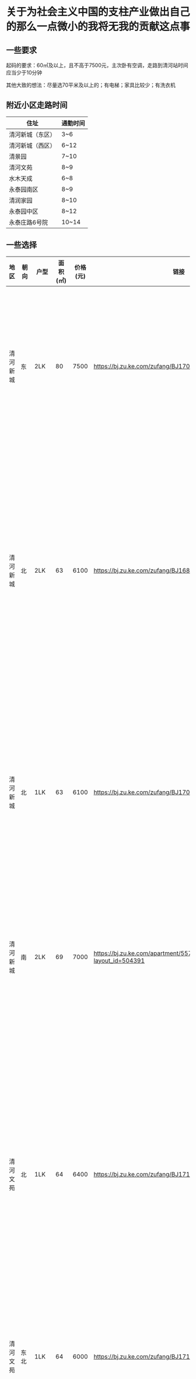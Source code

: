 # 关于为社会主义中国的支柱产业做出自己的那么一点微小的我将无我的贡献这点事


## 一些要求

起码的要求：60㎡及以上，且不高于7500元，主次卧有空调，走路到清河站时间应当少于10分钟

其他大致的想法：尽量选70平米及以上的；有电梯；家具比较少；有洗衣机

## 附近小区走路时间

| 住址             | 通勤时间 |
| ---------------- | -------- |
| 清河新城（东区） | 3~6      |
| 清河新城（西区） | 6~12     |
| 清景园           | 7~10     |
| 清河文苑         | 8~9      |
| 水木天成         | 6~8      |
| 永泰园南区       | 8~9      |
| 清润家园         | 8~10     |
| 永泰园中区       | 8~12     |
| 永泰庄路6号院    | 10~14    |

## 一些选择

| 地区         | 朝向  | 户型 | 面积(㎡) | 价格(元) | 链接                                                       | 备注                                                         |
| ------------ | ----- | ---- | -------- | -------- | ---------------------------------------------------------- | ------------------------------------------------------------ |
| 清河新城     | 东    | 2LK  | 80       | 7500     | https://bj.zu.ke.com/zufang/BJ1705923832658788352.html     | 客厅、主卧、次卧均有采光；家具少，户型干净利落，装修不错；贵 |
| 清河新城     | 北    | 2LK  | 63       | 6100     | https://bj.zu.ke.com/zufang/BJ1680428466035490816.html     | 奇怪的户型，有个不规则的空闲的小屋，厨房也在客厅的角上；阳台窗子比较大，但是很窄，而且视野大部分被对面楼挡住了 |
| 清河新城     | 北    | 1LK  | 63       | 6100     | https://bj.zu.ke.com/zufang/BJ1700371489515110400.html     | 少了次卧，但是有一个单人床；与上面这个房应该是同一栋楼，层数较低，视野基本全部遮挡 |
| 清河新城     | 南    | 2LK  | 69       | 7000     | https://bj.zu.ke.com/apartment/55794.html?layout_id=504391 | 卧室的窗子小得像是监狱，厕所又大得离谱，刘楷杰可以住厕所里   |
| 清河文苑     | 北    | 1LK  | 64       | 6400     | https://bj.zu.ke.com/zufang/BJ1717816185841516544.html     | 家具、装修很旧；主卧视野开阔不过没什么景色可看；客厅比主卧小，没有电视等多余家具；卧室的空间看起来挺宽敞；主卧与客厅中间的门很薄 |
| 清河文苑     | 东北  | 1LK  | 64       | 6000     | https://bj.zu.ke.com/zufang/BJ1713793990458867712.html     | 客厅+阳台占了总面积的一半以上                                |
| 清河文苑     | 西    | 3K   | 83       | 6500     | https://bj.zu.ke.com/zufang/BJ1693100296869249024.html     | 视野开阔，不过没什么景色；户型狭长，房间不规则，可利用空间实际比较小；有几面全身镜，卧室里他妈的也有 |
| 水木天成     | 东北  | 2LK  | 65       | 6300     | https://bj.zu.ke.com/zufang/BJ1690353948105375744.html     | 阳台窗子大；家具挺多                                         |
| 水木天成     | 南    | 2LK  | 69       | 6500     | https://bj.zu.ke.com/zufang/BJ1687106419779698688.html     | 阳台上摆了桌子和椅子；次卧没有空调，厕所没有洗衣机           |
| 水木天成     | 北    | 1LK  | 65       | 6700     | https://bj.zu.ke.com/zufang/BJ1693169774441267200.html     | 有一个泡脚桶？客厅里有挺大的沙发，所以可用空间不大；卧室的容量挺大，还有个小隔间；没有户型图 |
| 永泰园新地标 | 东    | 2LDK | 111      | 7000     | https://bj.zu.ke.com/zufang/BJ1684398269871947776.html     | BIG；滚筒式洗衣机；装修比较老旧，包括厕所花洒；客厅没有多余家具，且面积很大；阳台比较大，事业还算开阔，不过玻璃挺脏；主卧空间充足，且连着阳台；虽然大概是虚标，但是空间其实蛮大的 |
| 永泰园       | 东    | 2LK  | 70       | 6300     | https://bj.zu.ke.com/zufang/BJ1708782197500018688.html     | 无电梯；永泰园是比较远的；户型图我看不太懂                   |
| 永泰园       | 南/北 | 2LK  | 72       | 6300     | https://bj.zu.ke.com/zufang/BJ1705871168763854848.html     | 客厅还算宽敞；有一个滚筒洗衣机但是商品页上说不配备洗衣机；可能没电梯； |
| 清润家园     | 西北  | 2LK  | 91       | 7400     | https://bj.zu.ke.com/zufang/BJ1719215334235308032.html     | BIG，各种宽敞，但是没有洗衣机；客厅、主卧、次卧均有空调；楼层可能较高 |
| 清润家园     | 西    | 2LK  | 80       | 6800     | https://bj.zu.ke.com/zufang/BJ1683700091119992832.html     | 客厅宽敞；阳台很小；卧室空间尚可；有几个破烂家具             |

